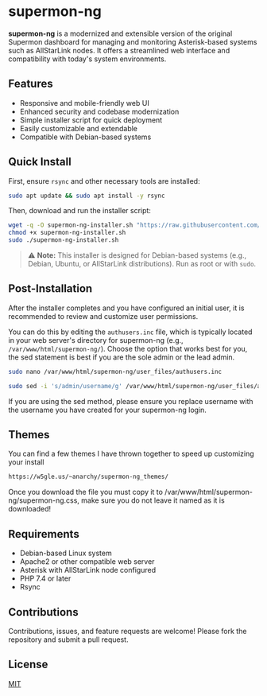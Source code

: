 # supermon-ng

**supermon-ng** is a modernized and extensible version of the original Supermon dashboard for managing and monitoring Asterisk-based systems such as AllStarLink nodes. It offers a streamlined web interface and compatibility with today's system environments.

## Features

- Responsive and mobile-friendly web UI
- Enhanced security and codebase modernization
- Simple installer script for quick deployment
- Easily customizable and extendable
- Compatible with Debian-based systems

## Quick Install

First, ensure `rsync` and other necessary tools are installed:

```bash
sudo apt update && sudo apt install -y rsync
```

Then, download and run the installer script:

```bash
wget -q -O supermon-ng-installer.sh "https://raw.githubusercontent.com/hardenedpenguin/supermon-ng/refs/heads/main/supermon-ng-installer.sh"
chmod +x supermon-ng-installer.sh
sudo ./supermon-ng-installer.sh
```

> ⚠️ **Note:** This installer is designed for Debian-based systems (e.g., Debian, Ubuntu, or AllStarLink distributions). Run as root or with `sudo`.

## Post-Installation

After the installer completes and you have configured an initial user, it is recommended to review and customize user permissions.

You can do this by editing the `authusers.inc` file, which is typically located in your web server's directory for supermon-ng (e.g., `/var/www/html/supermon-ng/`).
Choose the option that works best for you, the sed statement is best if you are the sole admin or the lead admin.
```bash
sudo nano /var/www/html/supermon-ng/user_files/authusers.inc
```
```bash
sudo sed -i 's/admin/username/g' /var/www/html/supermon-ng/user_files/authusers.inc
```
If you are using the sed method, please ensure you replace username with the username you have created for your supermon-ng login.

## Themes

You can find a few themes I have thrown together to speed up customizing your install

```bash
https://w5gle.us/~anarchy/supermon-ng_themes/
```
Once you download the file you must copy it to /var/www/html/supermon-ng/supermon-ng.css, make sure you do not leave it named as it is downloaded!

## Requirements

- Debian-based Linux system
- Apache2 or other compatible web server
- Asterisk with AllStarLink node configured
- PHP 7.4 or later
- Rsync

## Contributions

Contributions, issues, and feature requests are welcome! Please fork the repository and submit a pull request.

## License

[MIT](LICENSE)
